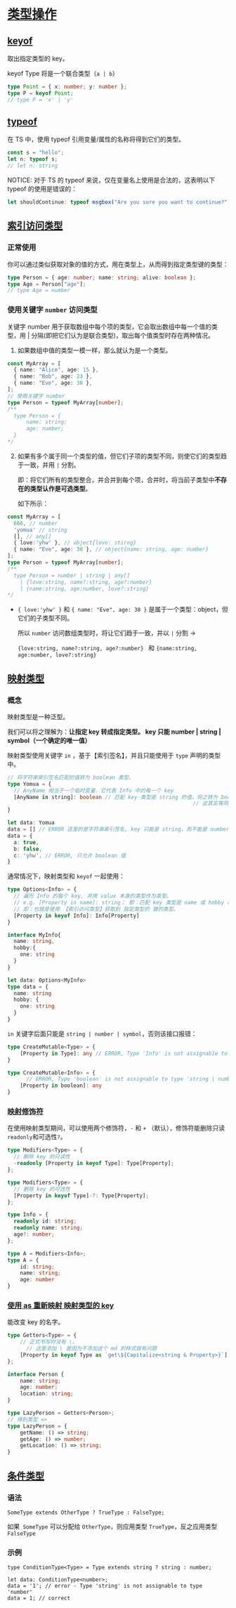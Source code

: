 # [类型操作](https://www.typescriptlang.org/docs/handbook/2/types-from-types.html)

## [keyof](https://www.typescriptlang.org/docs/handbook/2/keyof-types.html)

取出指定类型的 key。

keyof Type 将是一个联合类型（`a | b`）

```typescript
type Point = { x: number; y: number };
type P = keyof Point;
// type P = 'x' | 'y'
```

## [typeof](https://www.typescriptlang.org/docs/handbook/2/typeof-types.html)

在 TS 中，使用 typeof 引用变量/属性的名称将得到它们的类型。

```typescript
const s = "hello";
let n: typeof s;
// let n: string
```

NOTICE: 对于 TS 的 typeof 来说，仅在变量名上使用是合法的，这表明以下 typeof 的使用是错误的：

```typescript
let shouldContinue: typeof msgbox("Are you sure you want to continue?"); // ❌
```

## [索引访问类型](https://www.typescriptlang.org/docs/handbook/2/indexed-access-types.html)

### 正常使用

你可以通过类似获取对象的值的方式，用在类型上，从而得到指定类型键的类型：

```typescript
type Person = { age: number; name: string; alive: boolean };
type Age = Person["age"];
// type Age = number
```

### 使用关键字 `number` 访问类型

关键字 number 用于获取数组中每个项的类型，它会取出数组中每一个值的类型，用 | 分隔(即把它们认为是联合类型)，取出每个值类型时存在两种情况。

1. 如果数组中值的类型一模一样，那么就认为是一个类型。

```typescript
const MyArray = [
  { name: "Alice", age: 15 },
  { name: "Bob", age: 23 },
  { name: "Eve", age: 38 },
];
// 使用关键字 number
type Person = typeof MyArray[number];
/**
  type Person = {
      name: string;
      age: number;
  }
*/
```

2. 如果有多个属于同一个类型的值，但它们子项的类型不同，则使它们的类型趋于一致，并用 `|` 分割。
   
   即：将它们所有的类型整合，并合并到每个项，合并时，将当前子类型中**不存在的类型认作是可选类型**。
   
   如下所示：

```typescript
const MyArray = [
  666, // number
  'yomua' // string
  [], // any[]
  { love:'yhw' }, // object{love: stirng}
  { name: "Eve", age: 38 }, // object{name: string, age: number}
];
type Person = typeof MyArray[number];
/**
  type Person = number | string | any[] 
    | {love:string, name?:string, age?:number} 
    | {name:string, age:number, love?:string}
*/
```

- `{ love:'yhw' }` 和 `{ name: "Eve", age: 38 }` 是属于一个类型：object，但它们的子类型不同。
  
  所以 `number`  访问数组类型时，将让它们趋于一致，并以 `|` 分割 -> 
  
  `{love:string, name?:string, age?:number} ` 和 `{name:string, age:number, love?:string}`

## [映射类型](https://www.typescriptlang.org/docs/handbook/2/mapped-types.html)

### 概念

映射类型是一种泛型。

我们可以将之理解为：**让指定 key 转成指定类型。 key 只能 number | string | symbol（一个确定的唯一值）** 

映射类型使用关键字 `in` ，基于【索引签名】，并且只能使用于 `type` 声明的类型中。

```typescript
// 将字符串索引签名匹配的值转为 boolean 类型。
type Yomua = {
  // AnyName 相当于一个临时变量，它代表 Info 中的每一个 key
  [AnyName in string]: boolean // 匹配 key 类型是 string 的值，将之转为 boolean 
                                                           // 这其实等同于：[key:string]: boolean
}

let data: Yomua
data = [] // ERROR 这里的是字符串索引签名, key 只能是 string，而不能是 number
data = {
  a: true, 
  b: false,
  c: 'yhw', // ERROR, 只允许 boolean 值
}
```

通常情况下，映射类型和 `keyof` 一起使用：

```typescript
type Options<Info> = {
  // 遍历 Info 的每个 key, 并用 value 本身的类型作为类型。
  // e.g. [Property in name]: string； 即：匹配 key 类型是 name 或 hobby（此处 name, hobby 指的是 key，即：用 key 作为类型），并将值的类型转为其值本身类型
  // 即：也就是使用 【索引访问类型】获取到 指定类型的 键的类型。
  [Property in keyof Info]: Info[Property]
}

interface MyInfo{
  name: string, 
  hobby:{
    one: string
  } 
}

let data: Options<MyInfo>
type data = {
  name: string
  hobby: {
    one: string
  }
}
```

`in` 关键字后面只能是 `string | number | symbol`，否则该接口报错：

```typescript
type CreateMutable<Type> = {
    [Property in Type]: any // ERROR, Type 'Info' is not assignable to type 'symbol'.
}

type CreateMutable<Info> = {
      // ERROR, Type 'boolean' is not assignable to type 'string | number | symbol'
    [Property in boolean]: any 
}
```

### [映射修饰符](https://www.typescriptlang.org/docs/handbook/2/mapped-types.html#mapping-modifiers)

在使用映射类型期间，可以使用两个修饰符，`-`  和 `+` （默认），修饰符能删除只读`readonly`和可选性`?`。

```typescript
type Modifiers<Type> = {
  // 删除 key 的只读性
  -readonly [Property in keyof Type]: Type[Property];
};

type Modifiers<Type> = {
  // 删除 key 的可选性
  [Property in keyof Type]-?: Type[Property];
};

type Info = {
  readonly id: string;
  readonly name: string;
  age?: number;
};

type A = Modifiers<Info>;
type A = {
    id: string;
    name: string;
    age: number
}
```

### [使用 as 重新映射 映射类型的 key](https://www.typescriptlang.org/docs/handbook/2/mapped-types.html#key-remapping-via-as)

能改变 key 的名字。

```typescript
type Getters<Type> = {
    // 正式书写时没有 \。
      // 这里添加 \ 是因为不添加这个 md 的样式就有问题
    [Property in keyof Type as `get\${Capitalize<string & Property>}`]: () => Type[Property]
};

interface Person {
    name: string;
    age: number;
    location: string;
}

type LazyPerson = Getters<Person>;
// 得到类型 => 
type LazyPerson = {
    getName: () => string;
    getAge: () => number;
    getLocation: () => string;
}
```

## [条件类型](https://www.typescriptlang.org/docs/handbook/2/conditional-types.html)

### 语法

`SomeType extends OtherType ? TrueType : FalseType;`

如果` SomeType` 可以分配给 `OtherType`，则应用类型 `TrueType`，反之应用类型 `FalseType`

### 示例

```tsx
type ConditionType<Type> = Type extends string ? string : number;

let data: ConditionType<number>;
data = '1'; // error - Type 'string' is not assignable to type 'number'
data = 1; // correct
```
